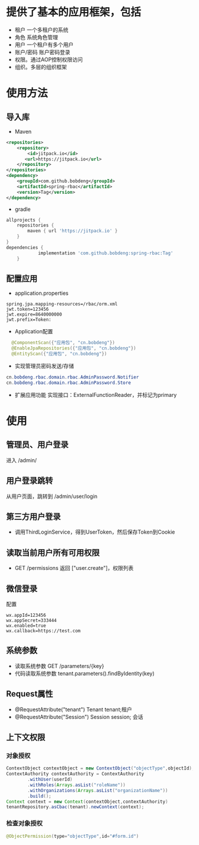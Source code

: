 # 提供了基本的应用框架，包括
- 租户 一个多租户的系统
- 角色 系统角色管理
- 用户 一个租户有多个用户
- 账户/密码 账户密码登录
- 权限。通过AOP控制权限访问
- 组织。多层的组织框架

# 使用方法
## 导入库
- Maven
```xml
<repositories>
    <repository>
        <id>jitpack.io</id>
       <url>https://jitpack.io</url>
    </repository>
</repositories>
<dependency>
    <groupId>com.github.bobdeng</groupId>
    <artifactId>spring-rbac</artifactId>
    <version>Tag</version>
</dependency>
```
- gradle
```groovy
allprojects {
    repositories {
        maven { url 'https://jitpack.io' }
    }
}
dependencies {
	        implementation 'com.github.bobdeng:spring-rbac:Tag'
	}
```
## 配置应用
- application.properties
```properties
spring.jpa.mapping-resources=/rbac/orm.xml
jwt.token=123456
jwt.expire=8640000000
jwt.prefix=Token:
```
- Application配置
```java
  @ComponentScan({"应用包", "cn.bobdeng"})
  @EnableJpaRepositories({"应用包", "cn.bobdeng"})
  @EntityScan({"应用包", "cn.bobdeng"})
```
- 实现管理员密码发送/存储
```java
cn.bobdeng.rbac.domain.rbac.AdminPassword.Notifier
cn.bobdeng.rbac.domain.rbac.AdminPassword.Store
```
- 扩展应用功能
实现接口：ExternalFunctionReader，并标记为primary
# 使用
## 管理员、用户登录
进入 /admin/
## 用户登录跳转
从用户页面，跳转到 /admin/user/login
## 第三方用户登录
- 调用ThirdLoginService，得到UserToken，然后保存Token到Cookie
## 读取当前用户所有可用权限
- GET /permissions 返回 ["user.create"]，权限列表

## 微信登录
配置
```properties
wx.appId=123456
wx.appSecret=333444
wx.enabled=true
wx.callback=https://test.com
```
## 系统参数
- 读取系统参数 GET /parameters/{key}
- 代码读取系统参数 tenant.parameters().findByIdentity(key)

## Request属性
- @RequestAttribute("tenant") Tenant tenant;租户
- @RequestAttribute("Session") Session session; 会话
## 上下文权限
### 对象授权
```java
ContextObject contextObject = new ContextObject("objectType",objectId);
ContextAuthority contextAuthority = ContextAuthority
        .withUser(userId)
        .withRoles(Arrays.asList("roleName"))
        .withOrganizations(Arrays.asList("organizationName"))
        .build();
Context context = new Context(contextObject,contextAuthority)
tenantRepository.asCbac(tenant).newContext(context);
```
### 检查对象授权
```java
@ObjectPermission(type="objectType",id="#form.id")
```
